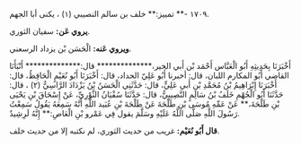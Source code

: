 ١٧٠٩ -** تمييز:** خلف بن سالم النصيبي (١) ، يكنى أبا الجهم.

**يروي عَن:** سفيان الثوري.

**ويروي عَنه:** الْحَسَن بْن يزداد الرسعني.

أَخْبَرَنَا بِحَدِيثِهِ أَبُو الْعَبَّاس أَحْمَد بْن أَبي الخير،************** قال:************** أَنْبَأَنَا القاضي أَبُو المكارم اللبان، قال: أخبرنا أَبُو عَلِيّ الحداد، قال: أَخْبَرَنَا أَبُو نُعَيْمٍ الْحَافِظُ، قال: أَخْبَرَنَا إِبْرَاهِيمُ بْنُ مُحَمَّدِ بْنِ أَبي عَلِيٍّ، قال: حَدَّثَنِي الْحَسَنُ بْنُ يَزْدَادَ الرَّاسِيُّ (٢) ، قال: حَدَّثَنَا أَبُو الْجُهْمِ خَلَفُ بْنُ سَالِمٍ النَّصِيبِيُّ، قال: حَدَّثَنَا سُفْيَانُ الثَّوْرِيِّ، عَنْ إِسْحَاقَ بْنِ يَحْيَى بْنِ طَلْحَةَ،** عَنْ عَمِّهِ مُوسَى بْنِ طَلْحَةَ عَنْ طَلْحَةَ بْنِ عُبَيد اللَّهِ أَنَّهُ سَمِعَهُ يَقُولُ سَمِعْتُ رَسُولَ اللَّهِ صَلَّى اللَّهُ عَلَيْهِ وسَلَّمَ يقول فِي عَمْرو بْنِ الْعَاصِ:** إِنَّهُ لَرِشِيدٌ.

**قال أَبُو نُعَيْم:** غريب من حديث الثوري، لم نكتبه إلا من حديث خلف.